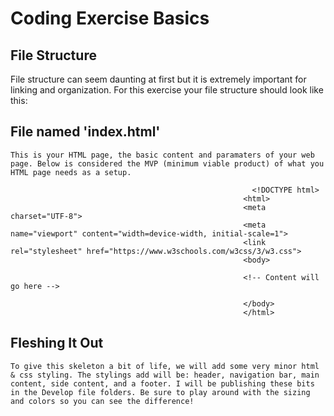 # Coding Exercise Basics

## File Structure

  File structure can seem daunting at first but it is extremely important for linking and organization. For this exercise your file structure should look like this:
  <insert screenshot of file structure here>
  
 ## File named 'index.html'
  
    This is your HTML page, the basic content and paramaters of your web page. Below is considered the MVP (minimum viable product) of what you HTML page needs as a setup. 
  
                                                          <!DOCTYPE html>
                                                        <html>
                                                        <meta charset="UTF-8">
                                                        <meta name="viewport" content="width=device-width, initial-scale=1">
                                                        <link rel="stylesheet" href="https://www.w3schools.com/w3css/3/w3.css">
                                                        <body>

                                                        <!-- Content will go here -->

                                                        </body>
                                                        </html>
  ## Fleshing It Out
  
    To give this skeleton a bit of life, we will add some very minor html & css styling. The stylings add will be: header, navigation bar, main content, side content, and a footer. I will be publishing these bits in the Develop file folders. Be sure to play around with the sizing and colors so you can see the difference!
  
  
